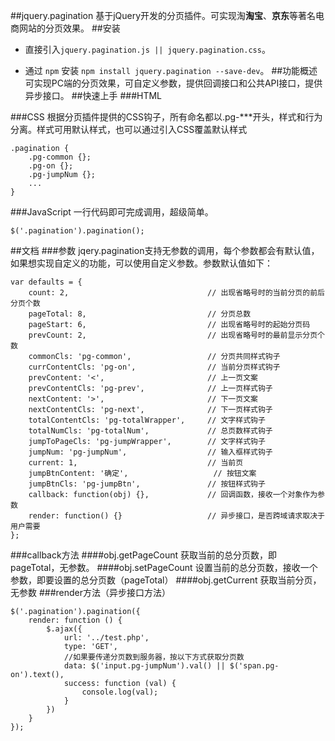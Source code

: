 ##jquery.pagination
基于jQuery开发的分页插件。可实现淘**淘宝**、**京东**等著名电商网站的分页效果。
##安装
- 直接引入`jquery.pagination.js || jquery.pagination.css`。
- 通过 `npm` 安装 `npm install jquery.pagination --save-dev`。
##功能概述
可实现PC端的分页效果，可自定义参数，提供回调接口和公共API接口，提供异步接口。
##快速上手
###HTML
	
	<div class="pagination"></div>
###CSS
根据分页插件提供的CSS钩子，所有命名都以.pg-***开头，样式和行为分离。样式可用默认样式，也可以通过引入CSS覆盖默认样式

	.pagination {
		.pg-common {};
		.pg-on {};
		.pg-jumpNum {};
		...
	}
###JavaScript
一行代码即可完成调用，超级简单。

	$('.pagination').pagination();
##文档
###参数
jqery.pagination支持无参数的调用，每个参数都会有默认值，如果想实现自定义的功能，可以使用自定义参数。参数默认值如下：
	
	var defaults = {
		count: 2,								// 出现省略号时的当前分页的前后分页个数
		pageTotal: 8,							// 分页总数
		pageStart: 6,							// 出现省略号时的起始分页码
		prevCount: 2,							// 出现省略号时的最前显示分页个数
		commonCls: 'pg-common',					// 分页共同样式钩子
		currContentCls: 'pg-on',				// 当前分页样式钩子
		prevContent: '<',						// 上一页文案
		prevContentCls: 'pg-prev',				// 上一页样式钩子
		nextContent: '>',						// 下一页文案
		nextContentCls: 'pg-next',				// 下一页样式钩子
		totalContentCls: 'pg-totalWrapper',		// 文字样式钩子
		totalNumCls: 'pg-totalNum',				// 总页数样式钩子
		jumpToPageCls: 'pg-jumpWrapper',		// 文字样式钩子
		jumpNum: 'pg-jumpNum',					// 输入框样式钩子
		current: 1,								// 当前页
		jumpBtnContent: '确定',					// 按钮文案
		jumpBtnCls: 'pg-jumpBtn',				// 按钮样式钩子
		callback: function(obj) {},				// 回调函数，接收一个对象作为参数
		render: function() {}					// 异步接口，是否跨域请求取决于用户需要
	};

###callback方法
####obj.getPageCount
获取当前的总分页数，即pageTotal，无参数。
####obj.setPageCount
设置当前的总分页数，接收一个参数，即要设置的总分页数（pageTotal） 
####obj.getCurrent
获取当前分页，无参数
###render方法（异步接口方法）

	$('.pagination').pagination({
		render: function () {
			$.ajax({
				url: '../test.php',
				type: 'GET',
				//如果要传递分页数到服务器，按以下方式获取分页数
				data: $('input.pg-jumpNum').val() || $('span.pg-on').text(),
				success: function (val) {
					console.log(val);
				}
			})
		}
	});
